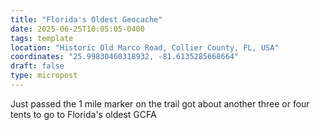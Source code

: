 ```yaml
---
title: "Florida's Oldest Geocache"
date: 2025-06-25T10:05:05-0400
tags: template
location: "Historic Old Marco Road, Collier County, FL, USA"
coordinates: "25.99830460318932, -81.6135285668664"
draft: false
type: micropost
---
```

Just passed the 1 mile marker on the trail got about another three or four tents to go to Florida's oldest GCFA
